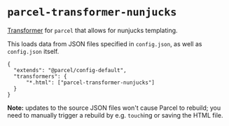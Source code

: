# `parcel-transformer-nunjucks`

[Transformer](https://parceljs.org/plugin-system/transformer/) for `parcel` that
allows for nunjucks templating.

This loads data from JSON files specified in `config.json`, as well as
`config.json` itself.

```
{
  "extends": "@parcel/config-default",
  "transformers": {
      "*.html": ["parcel-transformer-nunjucks"]
  }
}
```

**Note:** updates to the source JSON files won't cause Parcel to rebuild; you
need to manually trigger a rebuild by e.g. `touch`ing or saving the HTML file.
